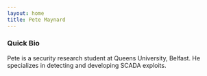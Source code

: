 ```yaml
---
layout: home
title: Pete Maynard
---
```


### Quick Bio
Pete is a security research student at Queens University, Belfast. He specializes in detecting and developing SCADA exploits.